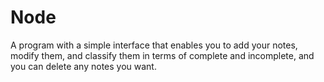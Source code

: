 # Node
A program with a simple interface that enables you to add your notes, modify them, and classify them in terms of complete and incomplete, and you can delete any notes you want.
